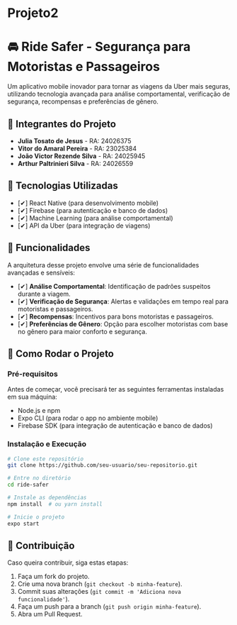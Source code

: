 # Projeto2
# 🚘 Ride Safer - Segurança para Motoristas e Passageiros

Um aplicativo mobile inovador para tornar as viagens da Uber mais seguras, utilizando tecnologia avançada para análise comportamental, verificação de segurança, recompensas e preferências de gênero.

## 👥 Integrantes do Projeto

- **Julia Tosato de Jesus** - RA: 24026375  
- **Vitor do Amaral Pereira** - RA: 23025384  
- **João Victor Rezende Silva** - RA: 24025945
- **Arthur Paltrinieri Silva** - RA: 24026559

## 🚀 Tecnologias Utilizadas

- [✔] React Native (para desenvolvimento mobile)
- [✔] Firebase (para autenticação e banco de dados)
- [✔] Machine Learning (para análise comportamental)
- [✔] API da Uber (para integração de viagens)

## 📌 Funcionalidades

A arquitetura desse projeto envolve uma série de funcionalidades avançadas e sensíveis:

- [✔] **Análise Comportamental**: Identificação de padrões suspeitos durante a viagem.
- [✔] **Verificação de Segurança**: Alertas e validações em tempo real para motoristas e passageiros.
- [✔] **Recompensas**: Incentivos para bons motoristas e passageiros.
- [✔] **Preferências de Gênero**: Opção para escolher motoristas com base no gênero para maior conforto e segurança.

## 🎯 Como Rodar o Projeto

### Pré-requisitos

Antes de começar, você precisará ter as seguintes ferramentas instaladas em sua máquina:
- Node.js e npm
- Expo CLI (para rodar o app no ambiente mobile)
- Firebase SDK (para integração de autenticação e banco de dados)

### Instalação e Execução

```bash
# Clone este repositório
git clone https://github.com/seu-usuario/seu-repositorio.git

# Entre no diretório
cd ride-safer

# Instale as dependências
npm install  # ou yarn install

# Inicie o projeto
expo start
```

## 📄 Contribuição

Caso queira contribuir, siga estas etapas:
1. Faça um fork do projeto.
2. Crie uma nova branch (`git checkout -b minha-feature`).
3. Commit suas alterações (`git commit -m 'Adiciona nova funcionalidade'`).
4. Faça um push para a branch (`git push origin minha-feature`).
5. Abra um Pull Request.


